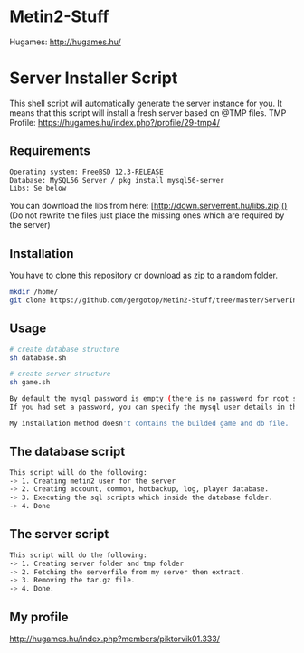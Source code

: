# Metin2-Stuff
Hugames: http://hugames.hu/

# Server Installer Script

This shell script will automatically generate the server instance for you. It means that this script will install a fresh server based on @TMP files.
TMP Profile: https://hugames.hu/index.php?/profile/29-tmp4/

## Requirements
```bash
Operating system: FreeBSD 12.3-RELEASE
Database: MySQL56 Server / pkg install mysql56-server
Libs: Se below
```
You can download the libs from here: [http://down.serverrent.hu/libs.zip]() (Do not rewrite the files just place the missing ones which are required by the server)
## Installation

You have to clone this repository or download as zip to a random folder.

```bash
mkdir /home/
git clone https://github.com/gergotop/Metin2-Stuff/tree/master/ServerInstaller
```


## Usage

```bash
# create database structure
sh database.sh

# create server structure
sh game.sh

```
```bash
By default the mysql password is empty (there is no password for root so you can easily log in).
If you had set a password, you can specify the mysql user details in the database.sh. For example (mysql -u root -p yourpassword)

My installation method doesn't contains the builded game and db file.
```

## The database script
```bash
This script will do the following: 
-> 1. Creating metin2 user for the server
-> 2. Creating account, common, hotbackup, log, player database.
-> 3. Executing the sql scripts which inside the database folder.
-> 4. Done
```

## The server script
```bash
This script will do the following: 
-> 1. Creating server folder and tmp folder
-> 2. Fetching the serverfile from my server then extract.
-> 3. Removing the tar.gz file.
-> 4. Done.
```




## My profile

http://hugames.hu/index.php?members/piktorvik01.333/


